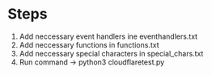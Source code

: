 # Steps

1. Add neccessary event handlers ine eventhandlers.txt
2. Add neccessary functions in functions.txt
3. Add neccessary special characters in special_chars.txt
4. Run command -> python3 cloudflaretest.py
